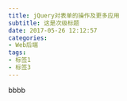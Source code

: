 ```yaml
---
title: jQuery对表单的操作及更多应用
subtitle: 这是次级标题
date: 2017-05-26 12:12:57
categories:
- Web后端
tags: 
- 标签1
- 标签3
---
```


bbbb
